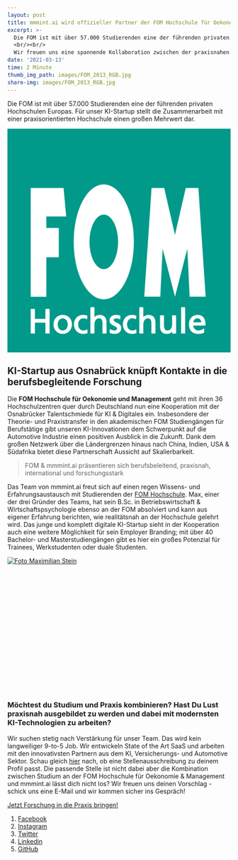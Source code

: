 ```yaml
---
layout: post
title: mmmint.ai wird offizieller Partner der FOM Hochschule für Oekonomie & Management
excerpt: >-
  Die FOM ist mit über 57.000 Studierenden eine der führenden privaten Hochschulen Europas. Für unser KI-StartUp stellt die Zusammenarbeit mit einer praxisorientierten Hochschule einen großen Mehrwert dar.
  <br/><br/>
  Wir freuen uns eine spannende Kollaboration zwischen der praxisnahen Forschung und unserem StartUp.
date: '2021-03-13'
time: 2 Minute
thumb_img_path: images/FOM_2013_RGB.jpg
share-img: images/FOM_2013_RGB.jpg
---
```


 Die FOM ist mit über 57.000 Studierenden eine der führenden privaten Hochschulen Europas. Für unser KI-Startup stellt die Zusammenarbeit mit einer praxisorientierten Hochschule einen großen Mehrwert dar.

[<img src="/images/FOM_2013_RGB.jpg" alt="logo FOM" style="margin: auto;  display: block;" />](https://fom.de/)

## KI-Startup aus Osnabrück knüpft Kontakte in die berufsbegleitende Forschung

Die <strong>FOM Hochschule für Oekonomie und Management</strong> geht mit ihren 36 Hochschulzentren quer durch Deutschland nun eine Kooperation mit der Osnabrücker Talentschmiede für KI & Digitales ein. Insbesondere der Theorie- und Praxistransfer in den akademischen FOM Studiengängen für Berufstätige gibt unseren KI-Innovationen dem Schwerpunkt auf die Automotive Industrie einen positiven Ausblick in die Zukunft. Dank dem großen Netzwerk über die Ländergrenzen hinaus nach China, Indien, USA & Südafrika bietet diese Partnerschaft Aussicht auf Skalierbarkeit.

> FOM & mmmint.ai präsentieren sich berufsbeleitend, praxisnah, international und forschungsstark

Das Team von mmmint.ai freut sich auf einen regen Wissens- und Erfahrungsaustausch mit Studierenden der [FOM Hochschule](https://www.fom.de/). Max, einer der drei Gründer des Teams, hat sein B.Sc. in Betriebswirtschaft & Wirtschaftspsychologie ebenso an der FOM absolviert und kann aus eigener Erfahrung berichten, wie realitätsnah an der Hochschule gelehrt wird. Das junge und komplett digitale KI-Startup sieht in der Kooperation auch eine weitere Möglichkeit für sein Employer Branding; mit über 40 Bachelor- und Masterstudiengängen gibt es hier ein großes Potenzial für Trainees, Werkstudenten oder duale Studenten.

[<img src="/images/posts/2021-03-13-mmmmint-ist-Partner-der-FOM/MAX_FOM.jpg" alt="Foto Maximilian Stein" style="height: 300px; margin: auto;  display: block;" />](https://www.linkedin.com/in/maximilian-stein/)

### Möchtest du Studium und Praxis kombinieren? Hast Du Lust praxisnah ausgebildet zu werden und dabei mit modernsten KI-Technologien zu arbeiten?

Wir suchen stetig nach Verstärkung für unser Team. Das wird kein langweiliger 9-to-5 Job. Wir entwickeln State of the Art SaaS und arbeiten mit den innovativsten Partnern aus dem KI, Versicherungs- und Automotive Sektor. Schau gleich [hier](/career) nach, ob eine Stellenausschreibung zu deinem Profil passt. Die passende Stelle ist nicht dabei aber die Kombination zwischen Studium an der FOM Hochschule für Oekonomie & Management und mmmint.ai lässt dich nicht los? Wir freuen uns deinen Vorschlag - schick uns eine E-Mail und wir kommen sicher ins Gespräch!

<a href="/career" class="button">Jetzt Forschung in die Praxis bringen!</a>

1. [Facebook](https://www.facebook.com/mmmintai/)
2. [Instagram](https://instagram.com/mmmint.ai)
3. [Twitter](https://twitter.com/mmmint_ai)
4. [Linkedin](https://linkedin.com/company/mmmint-ai/)
5. [GitHub](https://github.com/mmmint-ai)

